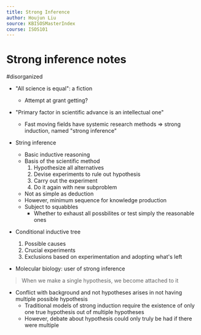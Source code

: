 ```yaml
---
title: Strong Inference
author: Houjun Liu
source: KBISOSMasterIndex
course: ISOS101
---
```


# Strong inference notes

#disorganized

* "All science is equal": a fiction
    * Attempt at grant getting?
* "Primary factor in scientific advance is an intellectual one"
    * Fast moving fields have systemic research methods => strong induction, named "strong inference"
    
* String inference
    * Basic inductive reasoning
    * Basis of the scientific method
        1. Hypothesize all alternatives
        2. Devise experiments to rule out hypothesis
        3. Carry out the experiment
        4. Do it again with new subproblem
     * Not as simple as deduction
     * However, minimum sequence for knowledge production
     * Subject to squabbles
         * Whether to exhaust all possbilites or test simply the reasonable ones
         
 * Conditional inductive tree
     1. Possible causes
     2. Crucial experiments
     3. Exclusions based on experimentation and adopting what's left
 
* Molecular biology: user of strong inference


> When we make a single hypothesis, we become attached to it

* Conflict with background and not hypotheses arises in not having multiple possible hypothesis
    * Traditional models of strong induction require the existence of only one true hypothesis out of multiple hypotheses 
    * However, debate about hypothesis could only truly be had if there were multiple